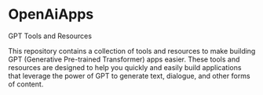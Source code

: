 # OpenAiApps
GPT Tools and Resources

This repository contains a collection of tools and resources to make building GPT (Generative Pre-trained Transformer) apps easier. These tools and resources are designed to help you quickly and easily build applications that leverage the power of GPT to generate text, dialogue, and other forms of content.

